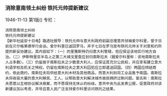 ### 消除意南领土纠纷  铁托元帅提新建议

1946-11-13
第1版()
专栏：

    消除意南领土纠纷
    铁托元帅提新建议
    【新华社延安十日电】路透社报导：铁托元帅与意大利政府前副总理意共领袖爱尔科里，曾于日前在贝尔格莱德举行会谈。爱尔科里已返回罗马，并于七日在罗马宣布铁托元帅关于对意和约所提的新妥协建议。其内容如下：（一）的里雅斯特仍归意大利管辖，但应保证该地实行地方自治。（二）伊斯特里亚半岛上之第二大城戈里查应划归南斯拉夫（据爱尔科里称：该地南斯拉夫人占多数）。（三）仍留居于南斯拉夫之少数意大利人，应保证其充分公民权，并应享有建立意大利语学校及机关之特权。仍留在南斯拉夫之意大利囚犯应立即遣送回国。（四）两国应缔结商约，依此商约，南斯拉夫将供给意大利木材及其他商品，而意大利则将工业品售予南国。南斯拉夫将收容大量的意大利移民、工人，以帮助意大利解决城市居民拥挤过剩问题。爱氏称：南斯拉夫愿意以互相协议解决悬案，而不愿保持无休止的纷歧。意共中央为此发表公报，促意政府对该新建议加以考虑，并号召意人民广泛支持爱尔科里访问铁托之结果。
